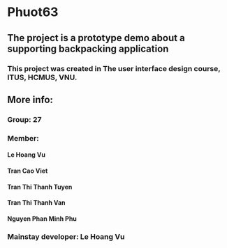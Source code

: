 # Phuot63
## The project is a prototype demo about a supporting backpacking application
### This project was created in The user interface design course, ITUS, HCMUS, VNU.
## More info:
### Group: 27
### Member:
#### Le Hoang Vu
#### Tran Cao Viet
#### Tran Thi Thanh Tuyen
#### Tran Thi Thanh Van
#### Nguyen Phan Minh Phu
### Mainstay developer: Le Hoang Vu

